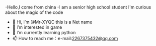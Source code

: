 -Hello,I come from china
-I am a senior high school student
I'm curious about the magic of the code
- 👋 Hi, I’m @Mr-XYQC this is a Net name
- 👀 I’m interested in game
- 🌱 I’m currently learning python
- 📫 How to reach me：e-mail:2267375432@qq.com
